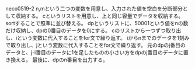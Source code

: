 neco0519-2
n,mという二つの変数を用意し、入力された値を空白を分断部分として収納する。
cというリストを用意し、上と同じ容量でデータを収納する。
sortすることで照準に並び替える。
dpというリストに、50001という値をnの数だけ収納し、dpの0番目のデータを0にする。
cのリストから一つずつ取り出し、iという変数に代入することをfor文で繰り返す。
iからnまでのデータを1刻みで取り出し、jという変数に代入することをfor文で繰り返す。
元のdpのj番目のデータと、j-i番目のデータに1を足したものの小さい方をdpのj番目のデータに置き換える。
最後に、dpのn番目を出力する。
